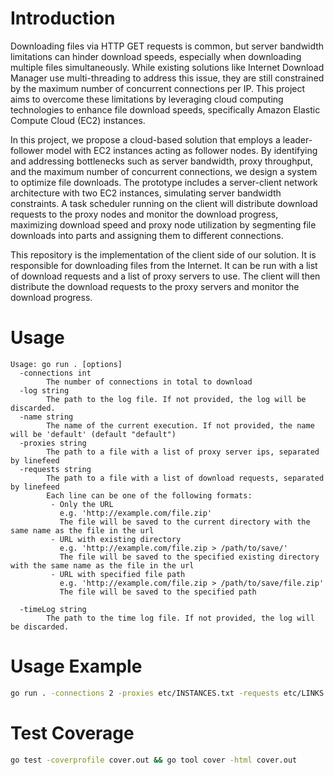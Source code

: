 # Introduction

Downloading files via HTTP GET requests is common, but server bandwidth limitations can hinder download speeds, especially when downloading multiple files simultaneously. While existing solutions like Internet Download Manager use multi-threading to address this issue, they are still constrained by the maximum number of concurrent connections per IP. This project aims to overcome these limitations by leveraging cloud computing technologies to enhance file download speeds, specifically Amazon Elastic Compute Cloud (EC2) instances.

In this project, we propose a cloud-based solution that employs a leader-follower model with EC2 instances acting as follower nodes. By identifying and addressing bottlenecks such as server bandwidth, proxy throughput, and the maximum number of concurrent connections, we design a system to optimize file downloads. The prototype includes a server-client network architecture with two EC2 instances, simulating server bandwidth constraints. A task scheduler running on the client will distribute download requests to the proxy nodes and monitor the download progress, maximizing download speed and proxy node utilization by segmenting file downloads into parts and assigning them to different connections.

This repository is the implementation of the client side of our solution. It is responsible for downloading files from the Internet. It can be run with a list of download requests and a list of proxy servers to use. The client will then distribute the download requests to the proxy servers and monitor the download progress.

# Usage

```
Usage: go run . [options]
  -connections int
        The number of connections in total to download
  -log string
        The path to the log file. If not provided, the log will be discarded.
  -name string
        The name of the current execution. If not provided, the name will be 'default' (default "default")
  -proxies string
        The path to a file with a list of proxy server ips, separated by linefeed
  -requests string
        The path to a file with a list of download requests, separated by linefeed
        Each line can be one of the following formats:
         - Only the URL
           e.g. 'http://example.com/file.zip'
           The file will be saved to the current directory with the same name as the file in the url
         - URL with existing directory
           e.g. 'http://example.com/file.zip > /path/to/save/'
           The file will be saved to the specified existing directory with the same name as the file in the url 
         - URL with specified file path
           e.g. 'http://example.com/file.zip > /path/to/save/file.zip'
           The file will be saved to the specified path
    
  -timeLog string
        The path to the time log file. If not provided, the log will be discarded.
```

# Usage Example

```bash
go run . -connections 2 -proxies etc/INSTANCES.txt -requests etc/LINKS.txt -log logs/"$(date -Ins).log"
```

# Test Coverage

```bash
go test -coverprofile cover.out && go tool cover -html cover.out
```
